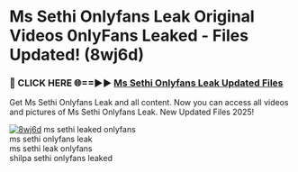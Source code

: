 # Ms Sethi Onlyfans Leak Original Videos 0nlyFans Leaked - Files Updated! (8wj6d)

<h3>🔴 CLICK HERE 🌐==►► <a href="https://tinyurl.com/3hn5wdd3" rel="nofollow">Ms Sethi Onlyfans Leak Updated Files</a></h3>

Get Ms Sethi Onlyfans Leak and all content. Now you can access all videos and pictures of Ms Sethi Onlyfans Leak. New Updated Files 2025!

[![8wj6d](https://i.imgur.com/4HnBqBT.gif)](https://tinyurl.com/3hn5wdd3)
ms sethi leaked onlyfans<br>
ms sethi onlyfans leak<br>
ms sethi leak onlyfans<br>
shilpa sethi onlyfans leaked